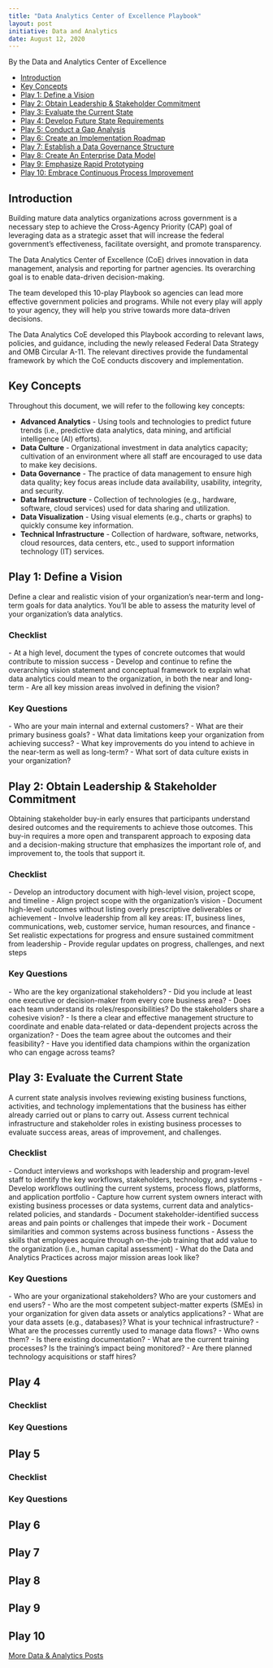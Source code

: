 ```yaml
---
title: "Data Analytics Center of Excellence Playbook"
layout: post
initiative: Data and Analytics
date: August 12, 2020
---
```

By the Data and Analytics Center of Excellence

- <a href="#Introduction">Introduction</a>
- <a href="#Key Concepts">Key Concepts</a>
- <a href="#Play1">Play 1: Define a Vision</a>
- <a href="#Play2">Play 2: Obtain Leadership & Stakeholder Commitment</a>
- <a href="#Play3">Play 3: Evaluate the Current State</a>
- <a href="#Play4">Play 4: Develop Future State Requirements</a>
- <a href="#Play5">Play 5: Conduct a Gap Analysis</a>
- <a href="#Play6">Play 6: Create an Implementation Roadmap</a>
- <a href="#Play7">Play 7: Establish a Data Governance Structure</a>
- <a href="#Play8">Play 8: Create An Enterprise Data Model</a>
- <a href="#Play9">Play 9: Emphasize Rapid Prototyping</a>
- <a href="#Play10">Play 10: Embrace Continuous Process Improvement</a>

<h2><a id="Introduction"></a>Introduction</h2>
Building mature data analytics organizations across government is a necessary step to achieve the Cross-Agency Priority (CAP) goal of leveraging data as a strategic asset that will increase the federal government’s effectiveness, facilitate oversight, and promote transparency.

The Data Analytics Center of Excellence (CoE) drives innovation in data management, analysis and reporting for partner agencies. Its overarching goal is to enable data-driven decision-making.

The team developed this 10-play Playbook so agencies can lead more effective government policies and programs. While not every play will apply to your agency, they will help you strive towards more data-driven decisions.

The Data Analytics CoE developed this Playbook according to relevant laws, policies, and guidance, including the newly released Federal Data Strategy and OMB Circular A-11. The relevant directives provide the fundamental framework by which the CoE conducts discovery and implementation.

<h2><a id="Key Concepts"></a>Key Concepts</h2>
Throughout this document, we will refer to the following key concepts:

- **Advanced Analytics** - Using tools and technologies to predict future trends
(i.e., predictive data analytics, data mining, and artificial intelligence (AI) efforts).
- **Data Culture** - Organizational investment in data analytics capacity; cultivation of an environment where all staff are encouraged to use data to make key decisions.
- **Data Governance** - The practice of data management to ensure high data quality; key focus areas include data availability, usability, integrity, and security.
- **Data Infrastructure** - Collection of technologies (e.g., hardware, software, cloud services) used for data sharing and utilization.
- **Data Visualization** - Using visual elements (e.g., charts or graphs) to quickly consume key information.
- **Technical Infrastructure** - Collection of hardware, software, networks, cloud resources, data centers, etc., used to support information technology (IT) services.

<h2><a id="Play1"></a>Play 1: Define a Vision</h2>
Define a clear	and realistic vision of your organization’s near-term	and long-term goals for
data analytics.	You’ll be able to assess the maturity level of your organization’s data analytics.

<h3>Checklist</h3>
- At a high level, document the types of concrete outcomes that would contribute to mission success
- Develop and continue to refine the overarching vision statement and conceptual framework to explain what data analytics could mean to the organization, in both the near and long-term
- Are all key mission areas involved in defining the vision?
<h3>Key Questions</h3>
- Who are your main internal and external customers?
- What are their primary business goals? 
- What data limitations keep your organization from achieving success?
- What key improvements do you intend to achieve in the near-term as well as long-term?
- What sort of data culture exists in your organization?

<h2><a id="Play2"></a>Play 2: Obtain Leadership & Stakeholder Commitment</h2> 
Obtaining stakeholder buy-in early ensures that participants understand desired outcomes and the requirements to achieve those outcomes. This buy-in requires a more open and transparent approach to exposing data and a decision-making structure that emphasizes the important role of, and improvement to, the tools that support it.
<h3>Checklist</h3>
- Develop an introductory document with high-level vision, project scope, and timeline
- Align project scope with the organization’s vision
- Document high-level outcomes without listing overly prescriptive deliverables or achievement
- Involve leadership from all key areas: IT, business lines, communications, web, customer service, human resources, and finance
- Set realistic expectations for progress and ensure sustained commitment from leadership
- Provide regular updates on progress, challenges, and next steps
<h3>Key Questions</h3>
- Who are the key organizational stakeholders?
- Did you include at least one executive or decision-maker from every core business area?
- Does each team understand its roles/responsibilities? Do the stakeholders share a cohesive vision?
- Is there a clear and effective management structure to coordinate and enable data-related or data-dependent projects across the organization?
- Does the team agree about the outcomes and their feasibility?
- Have you identified data champions within the organization who can engage across teams?



<h2><a id="Play3"></a>Play 3: Evaluate the Current State</h2> 
A current state analysis involves reviewing existing business functions, activities, and technology implementations that the business has either already carried out or plans to carry out. Assess current technical infrastructure and stakeholder roles in existing business processes to evaluate success areas, areas of improvement, and challenges.
<h3>Checklist</h3>
- Conduct interviews and workshops with leadership and program-level staff to identify the key workflows, stakeholders, technology, and systems
- Develop workflows outlining the current systems, process flows, platforms, and application portfolio
- Capture how current system owners interact with existing business processes or data systems, current data and analytics-related policies, and standards
- Document stakeholder-identified success areas and pain points or challenges that impede their work
- Document similarities and common systems across business functions
- Assess the skills that employees acquire through on-the-job training that add value to the organization (i.e., human capital assessment)
- What do the Data and Analytics Practices across major mission areas look like?
<h3>Key Questions</h3>
- Who are your organizational stakeholders? Who are your customers and end users?
- Who are the most competent subject-matter experts (SMEs) in your organization for given data assets or analytics applications?
- What are your data assets (e.g., databases)? What is your technical infrastructure?
- What are the processes currently used to manage data flows?
- Who owns them?
- Is there existing documentation?
- What are the current training processes? Is the training’s impact being monitored?
- Are there planned technology acquisitions or staff hires?

<h2><a id="Play4"></a>Play 4</h2>
<h3>Checklist</h3>
<h3>Key Questions</h3>

<h2><a id="Play5"></a>Play 5</h2>
<h3>Checklist</h3>
<h3>Key Questions</h3>

<h2><a id="Play6"></a>Play 6</h2>
<h2><a id="Play7"></a>Play 7</h2>
<h2><a id="Play8"></a>Play 8</h2>
<h2><a id="Play9"></a>Play 9</h2>
<h2><a id="Play10"></a>Play 10</h2>


<a href="{{site.baseurl}}/coe/data-analytics.html#coe-updates" class="usa-button">More Data & Analytics Posts</a>
